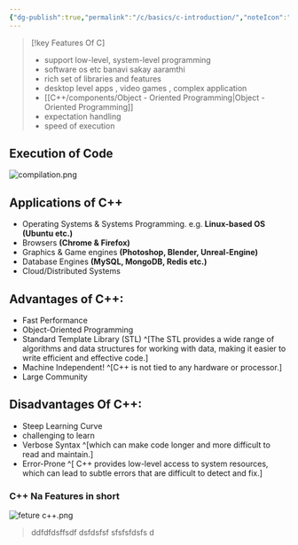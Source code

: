 ```yaml
---
{"dg-publish":true,"permalink":"/c/basics/c-introduction/","noteIcon":"","created":"2025-01-01T12:33:43.367+05:30"}
---
```




>[!key Features Of C]
> - support low-level, system-level programming
> - software os etc banavi sakay aaramthi
> - rich set of libraries and features
> - desktop level apps , video games , complex application 
> - [[C++/components/Object - Oriented Programming\|Object - Oriented Programming]]
> - expectation handling
> - speed of execution

## Execution of Code 
![compilation.png](/img/user/C++/components/compilation.png) 

## Applications of C++
- Operating Systems & Systems Programming. e.g. __Linux-based OS (Ubuntu etc.)__
- Browsers __(Chrome & Firefox)__
- Graphics & Game engines __(Photoshop, Blender, Unreal-Engine)__
- Database Engines __(MySQL, MongoDB, Redis etc.)__
- Cloud/Distributed Systems

## Advantages of C++:
- Fast Performance
- Object-Oriented Programming
- Standard Template Library (STL) ^[The STL provides a wide range of algorithms and data structures for working with data, making it easier to write efficient and effective code.]
- Machine Independent! ^[C++ is not tied to any hardware or processor.]
- Large Community

## Disadvantages Of C++:
- Steep Learning Curve
- challenging to learn
- Verbose Syntax ^[which can make code longer and more difficult to read and maintain.]
- Error-Prone ^[ C++ provides low-level access to system resources, which can lead to subtle errors that are difficult to detect and fix.]

### C++ Na Features in short
![feture c++.png](/img/user/C++/components/feture%20c++.png)

> ddfdfdsffsdf
> dsfdsfsf
> sfsfsfdsfs
> d